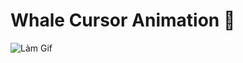 # Whale Cursor Animation 🐳

![Làm Gif](https://github.com/user-attachments/assets/18c4a3c6-2219-4232-88e9-86f2a713b4a8)
